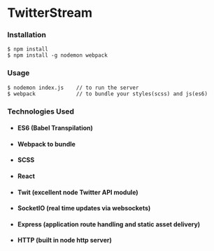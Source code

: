 # TwitterStream

### Installation
	$ npm install
	$ npm install -g nodemon webpack

### Usage
	$ nodemon index.js    // to run the server
	$ webpack             // to bundle your styles(scss) and js(es6)

### Technologies Used
* #### ES6 (Babel Transpilation)
* #### Webpack to bundle
* #### SCSS
* #### React
* #### Twit (excellent node Twitter API module)
* #### SocketIO (real time updates via websockets)
* #### Express (application route handling and static asset delivery)
* #### HTTP (built in node http server)

